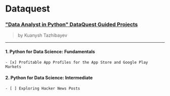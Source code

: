 # Dataquest

### ["Data Analyst in Python" DataQuest Guided Projects](https://app.dataquest.io/)
> by Kuanysh Tazhibayev
-----------
#### 1. Python for Data Science: Fundamentals
    - [x] Profitable App Profiles for the App Store and Google Play Markets
#### 2. Python for Data Science: Intermediate
    - [ ] Exploring Hacker News Posts
